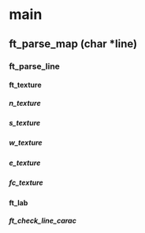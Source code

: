 

# main

## ft_parse_map (char *line)

### ft_parse_line
#### ft_texture
##### n_texture
##### s_texture
##### w_texture
##### e_texture
##### fc_texture
#### ft_lab
##### ft_check_line_carac
